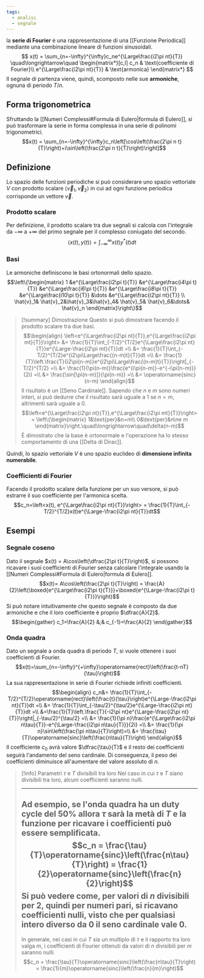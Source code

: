 ```yaml
---
tags:
  - analisi
  - segnale
---
```

 la **serie di Fourier** è una rappresentazione di una [[Funzione Periodica]] mediante una combinazione lineare di funzioni sinusoidali. 
 $$
 x(t) = \sum_{n=-\infty}^{\infty}c_ne^{\Large\frac{i2\pi nt}{T}}
 \quad\longrightarrow\quad
 \begin{matrix*}[c,l]
 c_n & \text{coefficiente di Fourier}\\
 e^{\Large\frac{i2\pi nt}{T}} & \text{armonica}
 \end{matrix*}
 $$
 Il segnale di partenza viene, quindi, scomposto nelle sue **armoniche**, ognuna di periodo $T/n$.
## Forma trigonometrica

Sfruttando la [[Numeri Complessi#Formula di Eulero|formula di Eulero]], si può trasformare la serie in forma complessa in una serie di polinomi trigonometrici.
$$x(t) = \sum_{n=-\infty}^{\infty}c_n\left[\cos\left(\frac{2\pi n t}{T}\right)+i\sin\left(\frac{2\pi n t}{T}\right)\right]$$
## Definizione

Lo spazio delle funzioni periodiche si può considerare uno spazio vettoriale $V$ con prodotto scalare $\left<\vec{v}_1,\vec{v}_2\right>$ in cui ad ogni funzione periodica corrisponde un vettore $\vec{v}$.
### Prodotto scalare
Per definizione, il prodotto scalare tra due segnali si calcola con l'integrale da $-\infty$ a $+\infty$ del primo segnale per il complesso coniugato del secondo.
$$\left<x(t),y(t)\right> = \int_{-\infty}^{\infty}x(t)y^*(t)dt$$
### Basi
Le armoniche definiscono le basi ortonormali dello spazio.
$$\left\{\begin{matrix}
1 &e^{\Large\frac{i2\pi t}{T}} &e^{\Large\frac{i4\pi t}{T}} &e^{\Large\frac{i6\pi t}{T}}  &e^{\Large\frac{i8\pi t}{T}}  &e^{\Large\frac{i10\pi t}{T}} &\dots &e^{\Large\frac{i2\pi nt}{T}} \\
\hat{v}_1& \hat{v}_2&\hat{v}_3&\hat{v}_4& \hat{v}_5& \hat{v}_6&\dots& \hat{v}_n
\end{matrix}\right\}$$
>[!summary] Dimostrazione
>Questo si può dimostrare facendo il prodotto scalare tra due basi.
>$$\begin{align}
>\left<e^{\Large\frac{i2\pi nt}{T}},e^{\Large\frac{i2\pi mt}{T}}\right> &= \frac{1}{T}\int_{-T/2}^{T/2}e^{\Large\frac{i2\pi nt}{T}}e^{\Large-\frac{i2\pi mt}{T}}dt =\\
>&= \frac{1}{T}\int_{-T/2}^{T/2}e^{i2\pi\Large\frac{(n-m)t}{T}}dt =\\
>&= \frac{1}{T}\left.\frac{T}{i2\pi(n-m)}e^{i2\pi\Large\frac{(n-m)t}{T}}\right|_{-T/2}^{T/2} =\\
>&= \frac{1}{\pi(n-m)}\frac{e^{i\pi(n-m)}-e^{-i\pi(n-m)}}{2i} =\\
>&= \frac{\sin[\pi(n-m)]}{\pi(n-m)} =\\
>&= \operatorname{sinc}(n-m)
>\end{align}$$
>Il risultato è un [[Seno Cardinale]]. Sapendo che $n$ e $m$ sono numeri interi, si può dedurre che il risultato sarà uguale a $1$ se $n=m$, altrimenti sarà uguale a $0$.
>$$\left<e^{\Large\frac{i2\pi nt}{T}},e^{\Large\frac{i2\pi mt}{T}}\right> = \left\{\begin{matrix}
>1&\text{per}&n=m\\
>0&\text{per}&n\ne m
>\end{matrix}\right.\quad\longrightarrow\quad\delta(n-m)$$
>È dimostrato che la base è ortonormale e l'operazione ha lo stesso comportamento di una [[Delta di Dirac]].

Quindi, lo spazio vettoriale $V$ è uno spazio euclideo di **dimensione infinita numerabile**.
### Coefficienti di Fourier
Facendo il prodotto scalare della funzione per un suo versore, si può estrarre il suo coefficiente per l'armonica scelta.
$$c_n=\left<x(t), e^{\Large\frac{i2\pi nt}{T}}\right> = \frac{1}{T}\int_{-T/2}^{T/2}x(t)e^{\Large-\frac{i2\pi nt}{T}}dt$$
## Esempi
### Segnale coseno
Dato il segnale $x(t) = A\cos\left(\dfrac{2\pi t}{T}\right)$, si possono ricavare i suoi coefficienti di Fourier senza calcolare l'integrale usando la [[Numeri Complessi#Formula di Eulero|formula di Eulero]].
$$x(t)= A\cos\left(\frac{2\pi t}{T}\right) = \frac{A}{2}\left(\boxed{e^{\Large\frac{i2\pi t}{T}}}+\boxed{e^{\Large-\frac{i2\pi t}{T}}}\right)$$
Si può notare intuitivamente che questo segnale è composto da due armoniche e che il loro coefficiente è proprio $\dfrac{A}{2}$.
$$\begin{gather}
c_1=\frac{A}{2} &;& c_{-1}=\frac{A}{2}
\end{gather}$$
### Onda quadra
Dato un segnale a onda quadra di periodo $T$, si vuole ottenere i suoi coefficienti di Fourier.
$$x(t)=\sum_{n=-\infty}^{+\infty}\operatorname{rect}\left(\frac{t-nT}{\tau}\right)$$
La sua rappresentazione in serie di Fourier richiede infiniti coefficienti.
$$\begin{align}
c_n&= \frac{1}{T}\int_{-T/2}^{T/2}\operatorname{rect}\left(\frac{t}{\tau}\right)e^{\Large-\frac{i2\pi nt}{T}}dt =\\
&= \frac{1}{T}\int_{-\tau/2}^{\tau/2}e^{\Large-\frac{i2\pi nt}{T}}dt =\\
&=\frac{1}{T}\left.\frac{T}{-i2\pi nt}e^{\Large-\frac{i2\pi nt}{T}}\right|_{-\tau/2}^{\tau/2} =\\
&= \frac{1}{\pi n}\frac{e^{\Large\frac{i2\pi n\tau}{T}}-e^{\Large-\frac{i2\pi n\tau}{T}}}{2i} =\\
&= \frac{1}{\pi n}\sin\left(\frac{\pi n\tau}{T}\right)=\\
&= \frac{\tau}{T}\operatorname{sinc}\left(\frac{n\tau}{T}\right)
\end{align}$$
Il coefficiente $c_0$ avrà valore $\dfrac{\tau}{T}$ e il resto dei coefficienti seguirà l'andamento del seno cardinale. 
Di conseguenza, il peso dei coefficienti diminuisce all'aumentare del valore assoluto di $n$.

>[!info] Parametri $\tau$ e $T$ divisibili tra loro
>Nel caso in cui $\tau$ e $T$ siano divisibili tra loro, alcuni coefficienti saranno nulli.
>
>---
>Ad esempio, se l'onda quadra ha un duty cycle del 50% allora $\tau$ sarà la metà di $T$ e la funzione per ricavare i coefficienti può essere semplificata.
>$$c_n = \frac{\tau}{T}\operatorname{sinc}\left(\frac{n\tau}{T}\right) = \frac{1}{2}\operatorname{sinc}\left(\frac{n}{2}\right)$$
>Si può vedere come, per valori di $n$ divisibili per $2$, quindi per numeri pari, si ricavano coefficienti nulli, visto che per qualsiasi intero diverso da $0$ il seno cardinale vale $0$.
>---
>In generale, nei casi in cui $T$ sia un multiplo di $\tau$ e il rapporto tra loro valga $m$, i coefficienti di Fourier ottenuti da valori di $n$ divisibili per $m$ saranno nulli.
>$$c_n = \frac{\tau}{T}\operatorname{sinc}\left(\frac{n\tau}{T}\right) = \frac{1}{m}\operatorname{sinc}\left(\frac{n}{m}\right)$$
